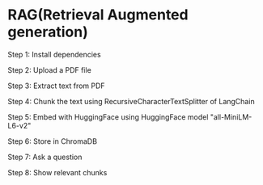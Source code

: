 # RAG(Retrieval Augmented generation)
Step 1: Install dependencies

Step 2: Upload a PDF file

Step 3: Extract text from PDF

Step 4: Chunk the text using RecursiveCharacterTextSplitter of LangChain

Step 5: Embed with HuggingFace using HuggingFace model "all-MiniLM-L6-v2"

Step 6: Store in ChromaDB

Step 7: Ask a question

Step 8: Show relevant chunks

